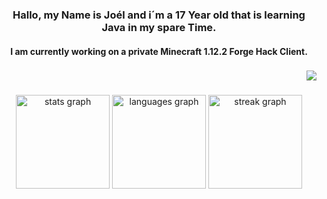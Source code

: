 ### <p align="center">Hallo, my Name is Joél and i´m a 17 Year old that is learning Java in my spare Time.</p>


#### <p align="center">I am currently working on a private Minecraft 1.12.2 Forge Hack Client.</p>

###

<div align="right">
  <img src="https://visitor-badge.laobi.icu/badge?page_id=SirHilarious.SirHilarious&"  />
</div>

###

<div align="center">
  <img src="https://github-readme-stats.vercel.app/api?username=SirHilarious&hide_title=false&hide_rank=false&show_icons=true&include_all_commits=true&count_private=true&disable_animations=false&theme=cobalt&locale=en&hide_border=false&order=1" height="150" alt="stats graph"  />
  <img src="https://github-readme-stats.vercel.app/api/top-langs?username=SirHilarious&locale=en&hide_title=false&layout=default &card_width=320&langs_count=5&theme=cobalt&hide_border=false&order=2" height="150" alt="languages graph"  />
  <img src="https://streak-stats.demolab.com?user=SirHilarious&locale=en&mode=daily&theme=cobalt2&hide_border=false&border_radius=5&order=3" height="150" alt="streak graph"  />
</div>

###